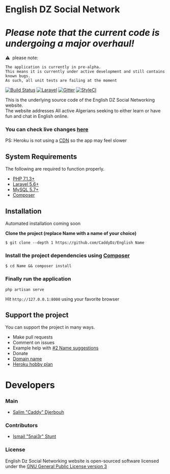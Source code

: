 # English DZ Social Network
# *Please note that the current code is undergoing a **major** overhaul!*  
&#x26A0;&nbsp; please note:
```
The application is currently in pre-alpha.
This means it is currently under active development and still contains known bugs.
As such, all unit tests are failing at the moment
```
[![Build Status](https://travis-ci.org/CaddyDz/English.svg?branch=master)](https://travis-ci.org/CaddyDz/English)
[![Laravel](https://img.shields.io/badge/Powered%20by-Laravel%20Framework-red.svg)](https://laravel.com/)
[![Gitter](https://img.shields.io/gitter/room/EnglishDz/Lobby.svg?style=flat-square)](https://gitter.im/EnglishDz/Lobby)
[![StyleCI](https://styleci.io/repos/69740118/shield?branch=master)](https://styleci.io/repos/69740118)  

This is the underlying source code of the English DZ Social Networking website.  
The website addresses All active Algerians seeking to either learn or have fun and chat in English online.

### You can check live changes [here](https://englishdz.herokuapp.com/)
PS: Heroku is not using a [CDN](https://en.wikipedia.org/wiki/Content_delivery_network) so the app may feel slower  
## System Requirements

The following are required to function properly.

*	[PHP 7.1.3+](http://php.net/manual/en/install.php)
* [Laravel 5.6+](https://laravel.com/docs/5.5#installation)
* [MySQL 5.7+](https://dev.mysql.com/doc/refman/5.7/en/installing.html)
*	[Composer](https://getcomposer.org/doc/00-intro.md)

## Installation

Automated installation coming soon

**Clone the project (replace Name with a name of your choice)**

``` shell
$ git clone --depth 1 https://github.com/CaddyDz/English Name
```

### Install the project dependencies using [Composer](https://getcomposer.org/)

``` shell
$ cd Name && composer install
```

### Finally run the application

``` shell
php artisan serve
```

Hit ``http://127.0.0.1:8000`` using your favorite browser

## Support the project
You can support the project in many ways.
- Make pull requests
- Comment on issues
 - Example help with [#2 Name suggestions](https://github.com/CaddyDz/English/issues/2)
- Donate
 - [Domain name](https://www.godaddy.com/domains/searchresults.aspx?checkAvail=1&tmskey=&domainToCheck=englishdz.com)
 - [Heroku hobby plan](https://www.heroku.com/pricing)

# Developers
### Main
- [Salim "Caddy" Djerbouh](https://github.com/CaddyDz/)

### Contributors
- [Ismail "5nai3r" Stunt](https://github.com/5nai3r)

### License

English Dz Social Networking website is open-sourced software licensed under the [GNU General Public License version 3](https://opensource.org/licenses/GPL-3.0)
